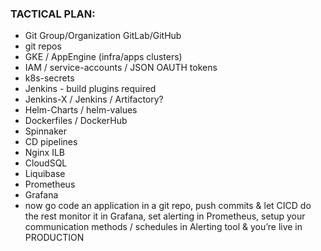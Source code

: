 ### TACTICAL PLAN:
* Git Group/Organization GitLab/GitHub
* git repos
* GKE / AppEngine (infra/apps clusters)
* IAM / service-accounts / JSON OAUTH tokens
* k8s-secrets
* Jenkins - build plugins required
* Jenkins-X / Jenkins / Artifactory?
* Helm-Charts / helm-values
* Dockerfiles / DockerHub
* Spinnaker
* CD pipelines
* Nginx ILB
* CloudSQL
* Liquibase
* Prometheus
* Grafana
* now go code an application in a git repo, push commits & let CICD do the rest
monitor it in Grafana, set alerting in Prometheus, setup your communication methods / schedules in Alerting tool & you’re live in PRODUCTION
